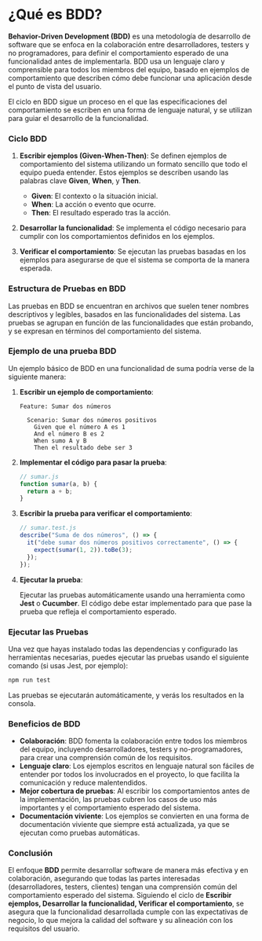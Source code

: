 

# ¿Qué es BDD?

**Behavior-Driven Development (BDD)** es una metodología de desarrollo de software que se enfoca en la colaboración entre desarrolladores, testers y no programadores, para definir el comportamiento esperado de una funcionalidad antes de implementarla. BDD usa un lenguaje claro y comprensible para todos los miembros del equipo, basado en ejemplos de comportamiento que describen cómo debe funcionar una aplicación desde el punto de vista del usuario.

El ciclo en BDD sigue un proceso en el que las especificaciones del comportamiento se escriben en una forma de lenguaje natural, y se utilizan para guiar el desarrollo de la funcionalidad.

### Ciclo BDD

1. **Escribir ejemplos (Given-When-Then)**: Se definen ejemplos de comportamiento del sistema utilizando un formato sencillo que todo el equipo pueda entender. Estos ejemplos se describen usando las palabras clave **Given**, **When**, y **Then**.
   - **Given**: El contexto o la situación inicial.
   - **When**: La acción o evento que ocurre.
   - **Then**: El resultado esperado tras la acción.

2. **Desarrollar la funcionalidad**: Se implementa el código necesario para cumplir con los comportamientos definidos en los ejemplos.

3. **Verificar el comportamiento**: Se ejecutan las pruebas basadas en los ejemplos para asegurarse de que el sistema se comporta de la manera esperada.

### Estructura de Pruebas en BDD

Las pruebas en BDD se encuentran en archivos que suelen tener nombres descriptivos y legibles, basados en las funcionalidades del sistema. Las pruebas se agrupan en función de las funcionalidades que están probando, y se expresan en términos del comportamiento del sistema.

### Ejemplo de una prueba BDD

Un ejemplo básico de BDD en una funcionalidad de suma podría verse de la siguiente manera:

1. **Escribir un ejemplo de comportamiento**:

   ```gherkin
   Feature: Sumar dos números

     Scenario: Sumar dos números positivos
       Given que el número A es 1
       And el número B es 2
       When sumo A y B
       Then el resultado debe ser 3
   ```

2. **Implementar el código para pasar la prueba**:

   ```javascript
   // sumar.js
   function sumar(a, b) {
     return a + b;
   }
   ```

3. **Escribir la prueba para verificar el comportamiento**:

   ```javascript
   // sumar.test.js
   describe("Suma de dos números", () => {
     it("debe sumar dos números positivos correctamente", () => {
       expect(sumar(1, 2)).toBe(3);
     });
   });
   ```

4. **Ejecutar la prueba**:

   Ejecutar las pruebas automáticamente usando una herramienta como **Jest** o **Cucumber**. El código debe estar implementado para que pase la prueba que refleja el comportamiento esperado.

### Ejecutar las Pruebas

Una vez que hayas instalado todas las dependencias y configurado las herramientas necesarias, puedes ejecutar las pruebas usando el siguiente comando (si usas Jest, por ejemplo):

```bash
npm run test
```

Las pruebas se ejecutarán automáticamente, y verás los resultados en la consola.

### Beneficios de BDD

- **Colaboración**: BDD fomenta la colaboración entre todos los miembros del equipo, incluyendo desarrolladores, testers y no-programadores, para crear una comprensión común de los requisitos.
- **Lenguaje claro**: Los ejemplos escritos en lenguaje natural son fáciles de entender por todos los involucrados en el proyecto, lo que facilita la comunicación y reduce malentendidos.
- **Mejor cobertura de pruebas**: Al escribir los comportamientos antes de la implementación, las pruebas cubren los casos de uso más importantes y el comportamiento esperado del sistema.
- **Documentación viviente**: Los ejemplos se convierten en una forma de documentación viviente que siempre está actualizada, ya que se ejecutan como pruebas automáticas.

### Conclusión

El enfoque **BDD** permite desarrollar software de manera más efectiva y en colaboración, asegurando que todas las partes interesadas (desarrolladores, testers, clientes) tengan una comprensión común del comportamiento esperado del sistema. Siguiendo el ciclo de **Escribir ejemplos, Desarrollar la funcionalidad, Verificar el comportamiento**, se asegura que la funcionalidad desarrollada cumple con las expectativas de negocio, lo que mejora la calidad del software y su alineación con los requisitos del usuario.